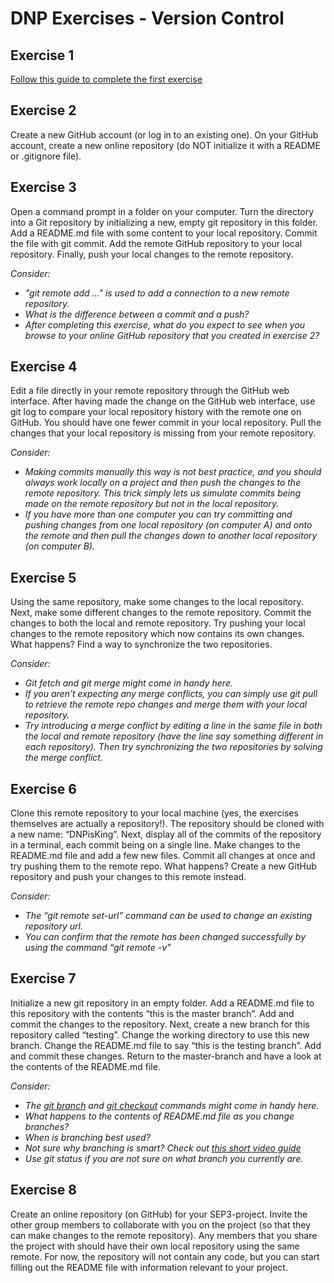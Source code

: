 # DNP Exercises - Version Control

## Exercise 1

[Follow this guide to complete the first exercise](./installation_and_setup/README.md)

## Exercise 2

Create a new GitHub account (or log in to an existing one). On your GitHub account, create a new online repository (do NOT initialize it with a README or .gitignore file).

## Exercise 3

Open a command prompt in a folder on your computer. Turn the directory into a Git repository by initializing a new, empty git repository in this folder. Add a README.md file with some content to your local repository. Commit the file with git commit. Add the remote GitHub repository to your local repository. Finally, push your local changes to the remote repository.

*Consider:*

- *"git remote add ..." is used to add a connection to a new remote repository.*
- *What is the difference between a commit and a push?*
- *After completing this exercise, what do you expect to see when you browse to your online GitHub repository that you created in exercise 2?*

## Exercise 4

Edit a file directly in your remote repository through the GitHub web interface. After having made the change on the GitHub web interface, use git log to compare your local repository history with the remote one on GitHub. You should have one fewer commit in your local repository. Pull the changes that your local repository is missing from your remote repository.

*Consider:*

- *Making commits manually this way is not best practice, and you should always work locally on a project and then push the changes to the remote repository. This trick simply lets us simulate commits being made on the remote repository but not in the local repository.*
- *If you have more than one computer you can try committing and pushing changes from one local repository (on computer A) and onto the remote and then pull the changes down to another local repository (on computer B).*

## Exercise 5

Using the same repository, make some changes to the local repository. Next, make some different changes to the remote repository. Commit the changes to both the local and remote repository. Try pushing your local changes to the remote repository which now contains its own changes. What happens? Find a way to synchronize the two repositories.

*Consider:*

- *Git fetch and git merge might come in handy here.*
- *If you aren’t expecting any merge conflicts, you can simply use git pull to retrieve the remote repo changes and merge them with your local repository.*
- *Try introducing a merge conflict by editing a line in the same file in both the local and remote repository (have the line say something different in each repository). Then try synchronizing the two repositories by solving the merge conflict.*

## Exercise 6

Clone this remote repository to your local machine (yes, the exercises themselves are actually a repository!). The repository should be cloned with a new name: “DNPisKing”. Next, display all of the commits of the repository in a terminal, each commit being on a single line. Make changes to the README.md file and add a few new files. Commit all changes at once and try pushing them to the remote repo. What happens? Create a new GitHub repository and push your changes to this remote instead.

*Consider:*

- *The “git remote set-url” command can be used to change an existing repository url.*
- *You can confirm that the remote has been changed successfully by using the command “git remote -v”*

## Exercise 7

Initialize a new git repository in an empty folder. Add a README.md file to this repository with the contents “this is the master branch”. Add and commit the changes to the repository. Next, create a new branch for this repository called “testing”. Change the working directory to use this new branch. Change the README.md file to say “this is the testing branch”. Add and commit these changes. Return to the master-branch and have a look at the contents of the README.md file.

*Consider:*

- *The [git branch](https://git-scm.com/docs/git-branch) and [git checkout](https://git-scm.com/docs/git-checkout) commands might come in handy here.*
- *What happens to the contents of README.md file as you change branches?*
- *When is branching best used?*
- *Not sure why branching is smart? Check out [this short video guide](https://www.youtube.com/watch?v=JTE2Fn_sCZs)*
- *Use git status if you are not sure on what branch you currently are.*

## Exercise 8

Create an online repository (on GitHub) for your SEP3-project. Invite the other group members to collaborate with you on the project (so that they can make changes to the remote repository). Any members that you share the project with should have their own local repository using the same remote. For now, the repository will not contain any code, but you can start filling out the README file with information relevant to your project.